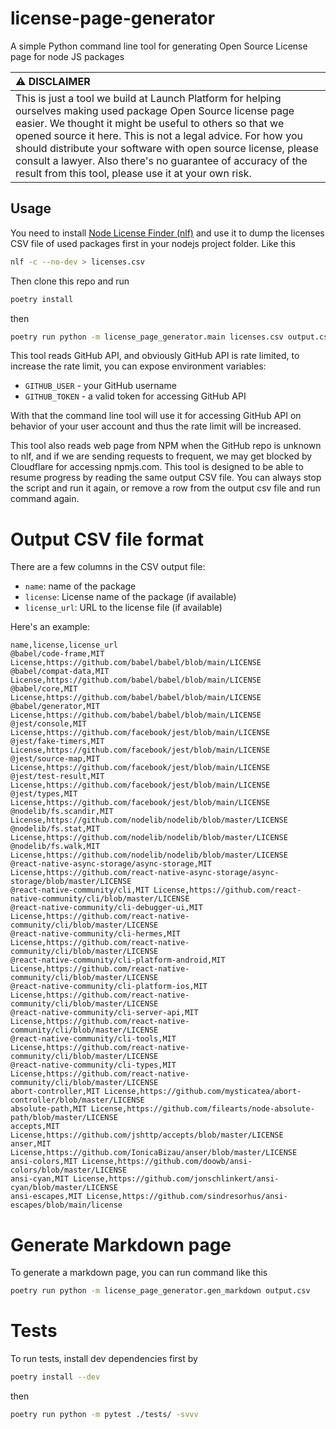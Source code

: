 # license-page-generator
A simple Python command line tool for generating Open Source License page for node JS packages

| :warning: DISCLAIMER                                                   |
|:-----------------------------------------------------------------------|
| This is just a tool we build at Launch Platform for helping ourselves making used package Open Source license page easier. We thought it might be useful to others so that we opened source it here. This is not a legal advice. For how you should distribute your software with open source license, please consult a lawyer. Also there's no guarantee of accuracy of the result from this tool, please use it at your own risk. |

## Usage

You need to install [Node License Finder (nlf)](https://www.npmjs.com/package/nlf)
and use it to dump the licenses CSV file of used packages first in your
nodejs project folder. Like this

```bash
nlf -c --no-dev > licenses.csv
```

Then clone this repo and run

```bash
poetry install
```

then 

```bash
poetry run python -m license_page_generator.main licenses.csv output.csv
```

This tool reads GitHub API, and obviously GitHub API is rate limited, to
increase the rate limit, you can expose environment variables:

- `GITHUB_USER` - your GitHub username
- `GITHUB_TOKEN` - a valid token for accessing GitHub API

With that the command line tool will use it for accessing GitHub API on
behavior of your user account and thus the rate limit will be increased.

This tool also reads web page from NPM when the GitHub repo is unknown to nlf,
and if we are sending requests to frequent, we may get blocked by Cloudflare
for accessing npmjs.com. This tool is designed to be able to resume progress
by reading the same output CSV file. You can always stop the script
and run it again, or remove a row from the output csv file and run command again.

# Output CSV file format

There are a few columns in the CSV output file:

- `name`: name of the package
- `license`: License name of the package (if available)
- `license_url`: URL to the license file (if available)

Here's an example:

```csv
name,license,license_url
@babel/code-frame,MIT License,https://github.com/babel/babel/blob/main/LICENSE
@babel/compat-data,MIT License,https://github.com/babel/babel/blob/main/LICENSE
@babel/core,MIT License,https://github.com/babel/babel/blob/main/LICENSE
@babel/generator,MIT License,https://github.com/babel/babel/blob/main/LICENSE
@jest/console,MIT License,https://github.com/facebook/jest/blob/main/LICENSE
@jest/fake-timers,MIT License,https://github.com/facebook/jest/blob/main/LICENSE
@jest/source-map,MIT License,https://github.com/facebook/jest/blob/main/LICENSE
@jest/test-result,MIT License,https://github.com/facebook/jest/blob/main/LICENSE
@jest/types,MIT License,https://github.com/facebook/jest/blob/main/LICENSE
@nodelib/fs.scandir,MIT License,https://github.com/nodelib/nodelib/blob/master/LICENSE
@nodelib/fs.stat,MIT License,https://github.com/nodelib/nodelib/blob/master/LICENSE
@nodelib/fs.walk,MIT License,https://github.com/nodelib/nodelib/blob/master/LICENSE
@react-native-async-storage/async-storage,MIT License,https://github.com/react-native-async-storage/async-storage/blob/master/LICENSE
@react-native-community/cli,MIT License,https://github.com/react-native-community/cli/blob/master/LICENSE
@react-native-community/cli-debugger-ui,MIT License,https://github.com/react-native-community/cli/blob/master/LICENSE
@react-native-community/cli-hermes,MIT License,https://github.com/react-native-community/cli/blob/master/LICENSE
@react-native-community/cli-platform-android,MIT License,https://github.com/react-native-community/cli/blob/master/LICENSE
@react-native-community/cli-platform-ios,MIT License,https://github.com/react-native-community/cli/blob/master/LICENSE
@react-native-community/cli-server-api,MIT License,https://github.com/react-native-community/cli/blob/master/LICENSE
@react-native-community/cli-tools,MIT License,https://github.com/react-native-community/cli/blob/master/LICENSE
@react-native-community/cli-types,MIT License,https://github.com/react-native-community/cli/blob/master/LICENSE
abort-controller,MIT License,https://github.com/mysticatea/abort-controller/blob/master/LICENSE
absolute-path,MIT License,https://github.com/filearts/node-absolute-path/blob/master/LICENSE
accepts,MIT License,https://github.com/jshttp/accepts/blob/master/LICENSE
anser,MIT License,https://github.com/IonicaBizau/anser/blob/master/LICENSE
ansi-colors,MIT License,https://github.com/doowb/ansi-colors/blob/master/LICENSE
ansi-cyan,MIT License,https://github.com/jonschlinkert/ansi-cyan/blob/master/LICENSE
ansi-escapes,MIT License,https://github.com/sindresorhus/ansi-escapes/blob/main/license
```

# Generate Markdown page

To generate a markdown page, you can run command like this

```bash
poetry run python -m license_page_generator.gen_markdown output.csv
```

# Tests

To run tests, install dev dependencies first by

```bash
poetry install --dev
```

then

```bash
poetry run python -m pytest ./tests/ -svvv
```
